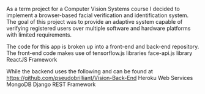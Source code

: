 As a term project for a Computer Vision Systems course I decided to implement a browser-based facial verification and identification system. The goal of this project was to provide an adaptive system capable of verifying registered users over multiple software and hardware platforms with limited requirements.

The code for this app is broken up into a front-end and back-end repository. The front-end code makes use of 
    tensorflow.js libraries
    face-api.js library
    ReactJS Framework
    
While the backend uses the following and can be found at https://github.com/pseudobrilliant/Vision-Back-End
    Heroku Web Services
    MongoDB
    Django REST Framework
